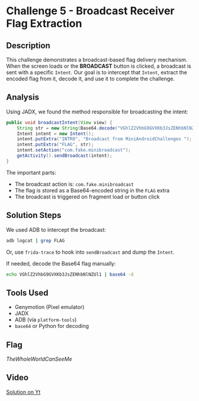 # Challenge 5 - Broadcast Receiver Flag Extraction

## Description

This challenge demonstrates a broadcast-based flag delivery mechanism. When the screen loads or the **BROADCAST** button is clicked, a broadcast is sent with a specific `Intent`. Our goal is to intercept that `Intent`, extract the encoded flag from it, decode it, and use it to complete the challenge.

## Analysis

Using JADX, we found the method responsible for broadcasting the intent:

```java
public void broadcastIntent(View view) {
    String str = new String(Base64.decode("VGhlZ2VhbG9GVXKb3JsZENhbNlNZUl1", 0));
    Intent intent = new Intent();
    intent.putExtra("INTRO", "Broadcast from MiniAndroidChallenges ");
    intent.putExtra("FLAG", str);
    intent.setAction("com.fake.minibroadcast");
    getActivity().sendBroadcast(intent);
}
```

The important parts:

- The broadcast action is: `com.fake.minibroadcast`
- The flag is stored as a Base64-encoded string in the `FLAG` extra
- The broadcast is triggered on fragment load or button click

## Solution Steps

We used ADB to intercept the broadcast:

```bash
adb logcat | grep FLAG
```

Or, use `frida-trace` to hook into `sendBroadcast` and dump the `Intent`.

If needed, decode the Base64 flag manually:

```bash
echo VGhlZ2VhbG9GVXKb3JsZENhbNlNZUl1 | base64 -d
```

## Tools Used

- Genymotion (Pixel emulator)
- JADX
- ADB (via `platform-tools`)
- `base64` or Python for decoding

## Flag

*TheWholeWorldCanSeeMe*

## Video

[Solution on Yt](https://youtu.be/tpSnQeio19w)
